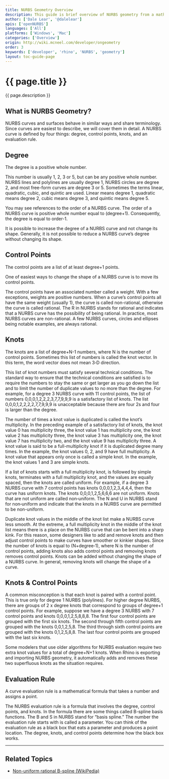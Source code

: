 ```yaml
---
title: NURBS Geometry Overview
description: This guide is brief overview of NURBS geometry from a mathematical and technical perspective.
author: ['Dale Lear', '@dalelear']
apis: ['openNURBS']
languages: ['All']
platforms: ['Windows', 'Mac']
categories: ['Overview']
origin: http://wiki.mcneel.com/developer/ongeometry
order: 3
keywords: ['developer', 'rhino', 'NURBS', 'geometry']
layout: toc-guide-page
---
```


# {{ page.title }}

{{ page.description }}

## What is NURBS Geometry?

NURBS curves and surfaces behave in similar ways and share terminology. Since curves are easiest to describe, we will cover them in detail. A NURBS curve is defined by four things: degree, control points, knots, and an evaluation rule.

## Degree

The degree is a positive whole number.

This number is usually 1, 2, 3 or 5, but can be any positive whole number. NURBS lines and polylines are usually degree 1, NURBS circles are degree 2, and most free-form curves are degree 3 or 5. Sometimes the terms linear, quadratic, cubic, and quintic are used. Linear means degree 1, quadratic means degree 2, cubic means degree 3, and quintic means degree 5.

You may see references to the order of a NURBS curve. The order of a NURBS curve is positive whole number equal to (degree+1). Consequently, the degree is equal to order-1.

It is possible to increase the degree of a NURBS curve and not change its shape. Generally, it is not possible to reduce a NURBS curve’s degree without changing its shape.

## Control Points

The control points are a list of at least degree+1 points.

One of easiest ways to change the shape of a NURBS curve is to move its control points.

The control points have an associated number called a weight. With a few exceptions, weights are positive numbers. When a curve’s control points all have the same weight (usually 1), the curve is called non-rational, otherwise the curve is called rational. The R in NURBS stands for rational and indicates that a NURBS curve has the possibility of being rational. In practice, most NURBS curves are non-rational. A few NURBS curves, circles and ellipses being notable examples, are always rational.

## Knots

The knots are a list of degree+N-1 numbers, where N is the number of control points. Sometimes this list of numbers is called the knot vector. In this term, the word vector does not mean 3‑D direction.

This list of knot numbers must satisfy several technical conditions. The standard way to ensure that the technical conditions are satisfied is to require the numbers to stay the same or get larger as you go down the list and to limit the number of duplicate values to no more than the degree. For example, for a degree 3 NURBS curve with 11 control points, the list of numbers 0,0,0,1,2,2,2,3,7,7,9,9,9 is a satisfactory list of knots. The list 0,0,0,1,2,2,2,2,7,7,9,9,9 is unacceptable because there are four 2s and four is larger than the degree.

The number of times a knot value is duplicated is called the knot’s multiplicity. In the preceding example of a satisfactory list of knots, the knot value 0 has multiplicity three, the knot value 1 has multiplicity one, the knot value 2 has multiplicity three, the knot value 3 has multiplicity one, the knot value 7 has multiplicity two, and the knot value 9 has multiplicity three. A knot value is said to be a full-multiplicity knot if it is duplicated degree many times. In the example, the knot values 0, 2, and 9 have full multiplicity. A knot value that appears only once is called a simple knot. In the example, the knot values 1 and 3 are simple knots.

If a list of knots starts with a full multiplicity knot, is followed by simple knots, terminates with a full multiplicity knot, and the values are equally spaced, then the knots are called uniform. For example, if a degree 3 NURBS curve with 7 control points has knots 0,0,0,1,2,3,4,4,4, then the curve has uniform knots. The knots 0,0,0,1,2,5,6,6,6 are not uniform. Knots that are not uniform are called non‑uniform. The N and U in NURBS stand for non‑uniform and indicate that the knots in a NURBS curve are permitted to be non-uniform.

Duplicate knot values in the middle of the knot list make a NURBS curve less smooth. At the extreme, a full multiplicity knot in the middle of the knot list means there is a place on the NURBS curve that can be bent into a sharp kink. For this reason, some designers like to add and remove knots and then adjust control points to make curves have smoother or kinkier shapes. Since the number of knots is equal to (N+degree‑1), where N is the number of control points, adding knots also adds control points and removing knots removes control points. Knots can be added without changing the shape of a NURBS curve. In general, removing knots will change the shape of a curve.

## Knots & Control Points

A common misconception is that each knot is paired with a control point. This is true only for degree 1 NURBS (polylines). For higher degree NURBS, there are groups of 2 x degree knots that correspond to groups of degree+1 control points. For example, suppose we have a degree 3 NURBS with 7 control points and knots 0,0,0,1,2,5,8,8,8. The first four control points are grouped with the first six knots. The second through fifth control points are grouped with the knots 0,0,1,2,5,8. The third through sixth control points are grouped with the knots 0,1,2,5,8,8. The last four control points are grouped with the last six knots.

Some modelers that use older algorithms for NURBS evaluation require two extra knot values for a total of degree+N+1 knots. When Rhino is exporting and importing NURBS geometry, it automatically adds and removes these two superfluous knots as the situation requires.

## Evaluation Rule

A curve evaluation rule is a mathematical formula that takes a number and assigns a point.

The NURBS evaluation rule is a formula that involves the degree, control points, and knots. In the formula there are some things called B-spline basis functions. The B and S in NURBS stand for “basis spline.” The number the evaluation rule starts with is called a parameter. You can think of the evaluation rule as a black box that eats a parameter and produces a point location. The degree, knots, and control points determine how the black box works.

---

## Related Topics

- [Non-uniform rational B-spline (WikiPedia)](https://en.wikipedia.org/wiki/Non-uniform_rational_B-spline)
